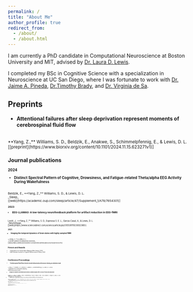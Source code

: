 ```yaml
---
permalink: /
title: "About Me"
author_profile: true
redirect_from: 
  - /about/
  - /about.html
---
```


I am currently a PhD candidate in Computational Neuroscience at Boston University and MIT, advised by [Dr. Laura D. Lewis]( https://www.lewisneurolab.org/).

I completed my BSc in Cognitive Science with a specialization in Neuroscience at UC San Diego, where I was fortunate to work with [Dr. Jaime A. Pineda](https://bci.ucsd.edu/Home.html), [Dr.Timothy Brady](https://bradylab.ucsd.edu/), and [Dr. Virginia de Sa](https://pages.ucsd.edu/~desa/people.html).

Preprints
-----
- **Attentional failures after sleep deprivation represent moments of cerebrospinal fluid flow**
<br>
<small>**Yang, Z.,** Williams, S. D., Beldzik, E., Anakwe, S., Schimmelpfennig, E., & Lewis, D. L.
<br>
[[preprint](https://www.biorxiv.org/content/10.1101/2024.11.15.623271v1)]<small>
<br>

Journal publications
-----
**2024**
- **Distinct Spectral Pattern of Cognitive, Drowsiness, and Fatigue-related Theta/alpha EEG Activity During Wakefulness**
<br>
<small>Beldzik, E., **Yang, Z.,** Williams, S. D.,  & Lewis, D. L. 
<br>
_Sleep_
<br>
[[web](https://academic.oup.com/sleep/article/47/Supplement_1/A78/7654301)] <small>

**2023**
- **EEG-LLAMAS: A low-latency neurofeedback platform for artifact reduction in EEG-fMRI**
<br>
<small>Levitt, J., **Yang, Z.,** Williams, S. D., Espinosa S. E. L., Garcia-Casal, A., & Lewis, D. L. 
<br>
_NeuroImage_
<br>
[[web](https://www.sciencedirect.com/science/article/pii/S1053811923002380)] <small>

**2021**
- **Imaging the temporal dynamics of brain states with highly sampled fMRI**
<br>
<small>**Yang, Z.,** & Lewis, D. L. 
<br>
_Current Opinion in Behavioral Sciences_
<br>
[[web](https://www.sciencedirect.com/science/article/pii/S2352154621000279)] <small>

<br>

Honors and Awards
-----
<ul style="margin:0 0 5px;">
  <li>Organization for Human Brain Mapping Merit Award, 2024</li>
  <li>Kavli Summer Institute in Cognitive Neuroscience Fellow, 2022</li>
</ul>
<br>

Conference Proceedings 
-----
- **Cerebrospinal fluid flow closely tracks behavioral performance during an attention task**
<br>
<small>**Yang, Z.,** Williams, S. D., Beldzik, E., Anakwe, S., Schimmelpfennig, E., & Lewis, D. L.(2024)
<br>
_Organization for Human Brain Mapping_
<br>
[[pdf](/files/posterv2.pdf)]<small>

- **Changes in Osmolyte Concentration and Excitatory-Inhibitory Balance after 24 Hours of Total Sleep Deprivation**
<br>
<small>Williams, S. D., **Yang, Z.,** Anakwe, S., Licata, J., Schimmelpfennig, E., Bosli, M., Leonard, N., Vinal, I., Aon, M., Valdiviezo, Z., Tacugue, N., & Lewis, D. L.(2024) 
<br>
_ISMRM Workshop on MR Spectroscopy_<small>

- **Fast fMRI imaging of amygdala BOLD hemodynamics in major depressive disorder after 26 hours of total sleep deprivation**
<br>
<small>Williams, S. D., **Yang, Z.,** Anakwe, S., Licata, J., Schimmelpfennig, E., Bosli, M., Leonard, N., Vinal, I., Aon, M., Valdiviezo, Z., Tacugue, N., 
Fitzgerald, H., Otto, M., & Lewis, D. L.(2024) 
<br>
_Society of Biological Psychiatry_<small>


- **Elucidating the theta paradox: distinct spectral characteristics of cognitive- and drowsiness-related increases in midfrontal theta EEG activity**
<br>
<small>Beldzik, E., **Yang, Z.,** Williams, S. D., & Lewis, D. L.(2023) 
<br>
_Society for Neuroscience_<small>

- **SWADEE: A GUI-based tool for slow wave activity detection via EEG and eyetracking**
<br>
<small>**Yang, Z.,** Williams, S. D., Tacugue, N., Valdiviezo, Z., Hua, J., Ly, T., Aon, M., Vinal, I., Schimmelpfennig, E., Leonard, N. M.,
Zimmerman, D., Yee, J., & Lewis, D. L.(2022) 
<br>
_Society for Neuroscience_<small>

- **The MotoNet: An MRI-Compatible EEG Net with Embedded Motion Sensors**
<br>
<small>van der Kouwe, A., Jeong, H., **Yang, Z.,** Straney, D., Frost, R., Lewis, L., & Bonmassar, G. (2022) 
<br>
_ISMRM_
<br>
[[web](https://cds.ismrm.org/protected/22MProceedings/PDFfiles/0636.html)]<small>


- **Update on a longitudinal pilot study to assess the effects of gamma neurofeedback on cognitive function in schizophrenia patients**
<br>
<small>**Yang, Z.,** Pineda, J., Shu, I-W., Onton, J., Rivas, A., Zhen, N., Ring, L., Bordyug, ., Singh, F. (2018) 
<br>
_Society for Neuroscience_<small>

- **Role of gamma neurofeedback in working memory of persons diagnosed with schizophrenia**
<br>
<small>Herrera, E. I.,  Singh, F., Smith, A., **Yang, Z.,** Ring, L., Amello, A., Pineda, J. (2017) 
<br>
_Society for Neuroscience_<small>

- **Neurofeedback on Working Memory in Schizophrenia Patients**
<br>
<small>Singh, F., Smith, A., Dudeck, R., Cheng, R., Gosla, R., **Yang, Z.,** Pineda, J. (2016) 
<br>
_Society for Neuroscience_<small>